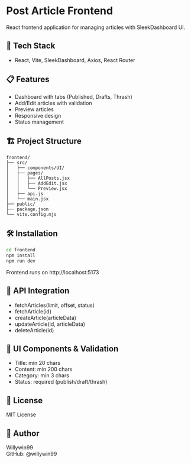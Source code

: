 # Post Article Frontend

React frontend application for managing articles with SleekDashboard UI.

## 🚀 Tech Stack

- React, Vite, SleekDashboard, Axios, React Router

## 📋 Features

- Dashboard with tabs (Published, Drafts, Thrash)
- Add/Edit articles with validation
- Preview articles
- Responsive design
- Status management

## 🏗️ Project Structure

```
frontend/
├── src/
│   ├── components/UI/
│   ├── pages/
│   │   ├── AllPosts.jsx
│   │   ├── AddEdit.jsx
│   │   └── Preview.jsx
│   ├── api.js
│   └── main.jsx
├── public/
├── package.json
└── vite.config.mjs
```

## 🛠️ Installation

```bash
cd frontend
npm install
npm run dev
```

Frontend runs on http://localhost:5173

## 🔌 API Integration

- fetchArticles(limit, offset, status)
- fetchArticle(id)
- createArticle(articleData)
- updateArticle(id, articleData)
- deleteArticle(id)

## 🎨 UI Components & Validation

- Title: min 20 chars
- Content: min 200 chars
- Category: min 3 chars
- Status: required (publish/draft/thrash)

## 📝 License

MIT License

## 👥 Author

Willywin99  
GitHub: @willywin99
